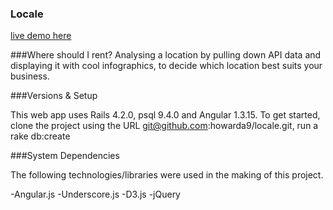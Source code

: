 ### Locale

[live demo here](http://locale-app.herokuapp.com/#/)

###Where should I rent?
Analysing a location by pulling down API data and displaying it with cool infographics, to decide which location best suits your business.

###Versions & Setup

This web app uses Rails 4.2.0, psql 9.4.0 and Angular 1.3.15. To get started, clone the project using the URL git@github.com:howarda9/locale.git, run a rake db:create

###System Dependencies

The following technologies/libraries were used in the making of this project.

-Angular.js
-Underscore.js
-D3.js
-jQuery



